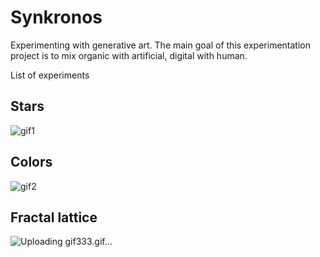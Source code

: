 # Synkronos

Experimenting with generative art. The main goal of this experimentation project is to mix organic with artificial, digital with human.

List of experiments

## Stars

![gif1](https://github.com/pietroid/synkronos/assets/22605271/ee3e3ec5-f0ba-4760-92d8-2d4eb719c215)

## Colors

![gif2](https://github.com/pietroid/synkronos/assets/22605271/89b54855-18f8-4782-be40-55d2dec2842b)

## Fractal lattice

![Uploading gif333.gif…]()
